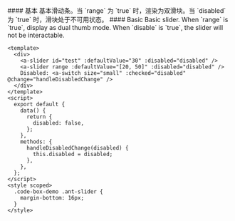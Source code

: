 <cn>
#### 基本
基本滑动条。当 `range` 为 `true` 时，渲染为双滑块。当 `disabled` 为 `true` 时，滑块处于不可用状态。
</cn>

<us>
#### Basic
Basic slider. When `range` is `true`, display as dual thumb mode. When `disable` is `true`, the slider will not be interactable.
</us>

```tpl
<template>
  <div>
    <a-slider id="test" :defaultValue="30" :disabled="disabled" />
    <a-slider range :defaultValue="[20, 50]" :disabled="disabled" />
    Disabled: <a-switch size="small" :checked="disabled" @change="handleDisabledChange" />
  </div>
</template>
<script>
  export default {
    data() {
      return {
        disabled: false,
      };
    },
    methods: {
      handleDisabledChange(disabled) {
        this.disabled = disabled;
      },
    },
  };
</script>
<style scoped>
  .code-box-demo .ant-slider {
    margin-bottom: 16px;
  }
</style>
```
